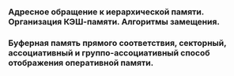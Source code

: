 ### Адресное обращение к иерархической памяти. Организация КЭШ-памяти. Алгоритмы замещения.
### Буферная память прямого соответствия, секторный, ассоциативный и группо-ассоциативный способ отображения оперативной памяти.